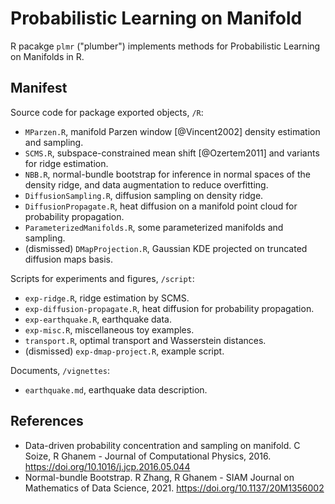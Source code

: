 # Probabilistic Learning on Manifold

R pacakge `plmr` ("plumber") implements methods for Probabilistic Learning on Manifolds in R.

## Manifest

Source code for package exported objects, `/R`:

- `MParzen.R`, manifold Parzen window [@Vincent2002] density estimation and sampling.
- `SCMS.R`, subspace-constrained mean shift [@Ozertem2011] and variants for ridge estimation.
- `NBB.R`, normal-bundle bootstrap for inference in normal spaces of the density ridge,
  and data augmentation to reduce overfitting.
- `DiffusionSampling.R`, diffusion sampling on density ridge.
- `DiffusionPropagate.R`, heat diffusion on a manifold point cloud for probability propagation.
- `ParameterizedManifolds.R`, some parameterized manifolds and sampling.
- (dismissed) `DMapProjection.R`, Gaussian KDE projected on truncated diffusion maps basis.

Scripts for experiments and figures, `/script`:

- `exp-ridge.R`, ridge estimation by SCMS.
- `exp-diffusion-propagate.R`, heat diffusion for probability propagation.
- `exp-earthquake.R`, earthquake data.
- `exp-misc.R`, miscellaneous toy examples.
- `transport.R`, optimal transport and Wasserstein distances.
- (dismissed) `exp-dmap-project.R`, example script.

Documents, `/vignettes`:

- `earthquake.md`, earthquake data description.

## References

- Data-driven probability concentration and sampling on manifold.
C Soize, R Ghanem - Journal of Computational Physics, 2016.
https://doi.org/10.1016/j.jcp.2016.05.044
- Normal-bundle Bootstrap.
R Zhang, R Ghanem - SIAM Journal on Mathematics of Data Science, 2021.
https://doi.org/10.1137/20M1356002
